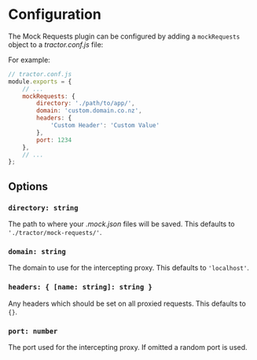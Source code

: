 # Configuration

The Mock Requests plugin can be configured by adding a `mockRequests` object to a *tractor.conf.js* file:

For example:

```javascript
// tractor.conf.js
module.exports = {
    // ...
    mockRequests: {
        directory: './path/to/app/',
        domain: 'custom.domain.co.nz',
        headers: {
            'Custom Header': 'Custom Value'
        },
        port: 1234
    },
    // ...
};
```

## Options

### `directory: string`

The path to where your *.mock.json* files will be saved. This defaults to `'./tractor/mock-requests/'`.

### `domain: string`

The domain to use for the intercepting proxy. This defaults to `'localhost'`.

### `headers: { [name: string]: string }`

Any headers which should be set on all proxied requests. This defaults to `{}`.

### `port: number`

The port used for the intercepting proxy. If omitted a random port is used.
